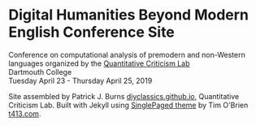# Digital Humanities Beyond Modern English Conference Site
Conference on computational analysis of premodern and non-Western languages organized by the [Quantitative Criticism Lab](https://qcrit.com)  
Dartmouth College  
Tuesday April 23 - Thursday April 25, 2019

Site assembled by Patrick J. Burns [diyclassics.github.io](http://diyclassics.github.io), Quantitative Criticism Lab. Built with Jekyll using [SinglePaged theme](https://github.com/t413/SinglePaged) by Tim O'Brien [t413.com](http://t413.com/).

